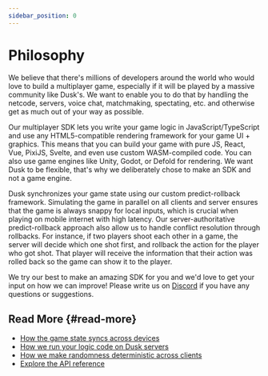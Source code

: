 ```yaml
---
sidebar_position: 0
---
```


# Philosophy

We believe that there's millions of developers around the world who would love to build a multiplayer game, especially if it will be played by a massive community like Dusk's. We want to enable you to do that by handling the netcode, servers, voice chat, matchmaking, spectating, etc. and otherwise get as much out of your way as possible.

Our multiplayer SDK lets you write your game logic in JavaScript/TypeScript and use any HTML5-compatible rendering framework for your game UI + graphics. This means that you can build your game with pure JS, React, Vue, PixiJS, Svelte, and even use custom WASM-compiled code. You can also use game engines like Unity, Godot, or Defold for rendering. We want Dusk to be flexible, that's why we deliberately chose to make an SDK and not a game engine.

Dusk synchronizes your game state using our custom predict-rollback framework. Simulating the game in parallel on all clients and server ensures that the game is always snappy for local inputs, which is crucial when playing on mobile internet with high latency. Our server-authoritative predict-rollback approach also allow us to handle conflict resolution through rollbacks. For instance, if two players shoot each other in a game, the server will decide which one shot first, and rollback the action for the player who got shot. That player will receive the information that their action was rolled back so the game can show it to the player.

We try our best to make an amazing SDK for you and we'd love to get your input on how we can improve! Please write us on [Discord](https://discord.gg/dusk-devs) if you have any questions or suggestions. 

## Read More {#read-more}

- [How the game state syncs across devices](how-it-works/syncing-game-state.md)
- [How we run your logic code on Dusk servers](how-it-works/server-side-logic.md)
- [How we make randomness deterministic across clients](advanced/randomness.md)
- [Explore the API reference](api-reference.md)
